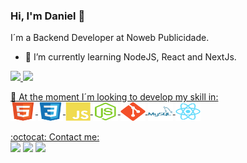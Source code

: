 ### Hi, I'm Daniel 👋
I´m a Backend Developer at Noweb Publicidade. 

- 🌱 I’m currently learning NodeJS, React and NextJs.

 <div>
  <a href="https://github.com/dffs-code">
  <img height="180em" src="https://github-readme-stats.vercel.app/api?username=dffs-code&show_icons=true&theme=dark&include_all_commits=true&count_private=true"/>
  <img height="180em" src="https://github-readme-stats.vercel.app/api/top-langs/?username=dffs-code&layout=compact&langs_count=16&theme=dark"/>
<div>

:rocket: At the moment I´m looking to develop my skill in:<br> 
<img align="center" alt="Daniel-HTML" height="30" width="40" src="https://raw.githubusercontent.com/devicons/devicon/master/icons/html5/html5-original.svg">
 <img align="center" alt="Daniel-CSS" height="30" width="40" src="https://raw.githubusercontent.com/devicons/devicon/master/icons/css3/css3-original.svg">
 <img align="center" alt="Daniel-Js" height="30" width="40" src="https://raw.githubusercontent.com/devicons/devicon/master/icons/javascript/javascript-plain.svg">
 <img align="center" alt="Daniel-Nodejs" height="30" width="40" src="https://raw.githubusercontent.com/devicons/devicon/master/icons/nodejs/nodejs-original.svg">
 <img align="center" alt="Daniel-Git" height="30" width="40" src="https://raw.githubusercontent.com/devicons/devicon/master/icons/git/git-original.svg">
 <img align="center" alt="Daniel-Mysql" height="30" width="40" src="https://github.com/devicons/devicon/blob/master/icons/mysql/mysql-plain-wordmark.svg">
 <img align="center" alt="Daniel-React" height="30" width="40" src="https://github.com/devicons/devicon/blob/master/icons/react/react-original.svg">
<br><br>
:octocat: Contact me:<br>
[<img src="https://img.shields.io/badge/linkedin-%230077B5.svg?&style=for-the-badge&logo=linkedin&logoColor=white" />](https://www.linkedin.com/in/daniel-formigoni/) [<img src = "https://img.shields.io/badge/instagram-%23E4405F.svg?&style=for-the-badge&logo=instagram&logoColor=white">](https://www.instagram.com/dsoares.tsx/) [<img src = "https://img.shields.io/badge/Gmail-D14836?style=for-the-badge&logo=gmail&logoColor=white">](mailto:formigoni.soares@gmail.com)
